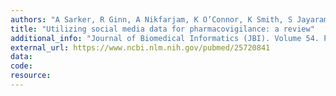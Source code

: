 ```yaml
---
authors: "A Sarker, R Ginn, A Nikfarjam, K O’Connor, K Smith, S Jayaraman, T Upadhaya, G Gonzalez"
title: "Utilizing social media data for pharmacovigilance: a review"
additional_info: "Journal of Biomedical Informatics (JBI). Volume 54. Pages 202-212. DOI: http://dx.doi.org/10.1016/j.jbi.2015.02.004. 2015. [Editor’s choice; Nominated for ATLAS (September, 2015)"
external_url: https://www.ncbi.nlm.nih.gov/pubmed/25720841
data:
code:
resource:
---
```

